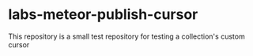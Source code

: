 # labs-meteor-publish-cursor

This repository is a small test repository for testing a collection's custom cursor

